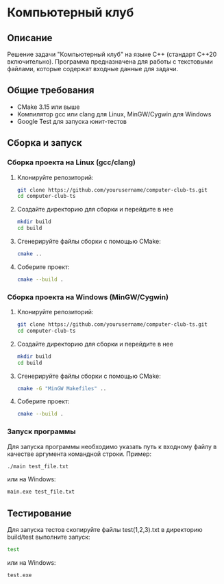 # Компьютерный клуб

## Описание
Решение задачи "Компьютерный клуб" на языке C++ (стандарт C++20 включительно). Программа предназначена для работы с текстовыми файлами, которые содержат входные данные для задачи.

## Общие требования
- CMake 3.15 или выше
- Компилятор gcc или clang для Linux, MinGW/Cygwin для Windows
- Google Test для запуска юнит-тестов

## Сборка и запуск

### Сборка проекта на Linux (gcc/clang)

1. Клонируйте репозиторий:
   ```sh
   git clone https://github.com/yourusername/computer-club-ts.git
   cd computer-club-ts
   ```
2. Создайте директорию для сборки и перейдите в нее
    ```sh
    mkdir build
    cd build
    ```
3. Сгенерируйте файлы сборки с помощью CMake:
    ```sh
    cmake ..
    ```
4. Соберите проект:
    ```sh
    cmake --build .

### Сборка проекта на Windows (MinGW/Cygwin)
1. Клонируйте репозиторий:
   ```sh
   git clone https://github.com/yourusername/computer-club-ts.git
   cd computer-club-ts
   ```
2. Создайте директорию для сборки и перейдите в нее
    ```sh
    mkdir build
    cd build
    ```
3. Сгенерируйте файлы сборки с помощью CMake:
    ```sh
    cmake -G "MinGW Makefiles" ..
    ```
4. Соберите проект:
    ```sh
    cmake --build .
    ```

### Запуск программы
Для запуска программы необходимо указать путь к входному файлу в качестве аргумента командной строки. Пример:
```sh
./main test_file.txt
```
или на Windows:
```sh
main.exe test_file.txt
```
## Тестирование
Для запуска тестов скопируйте файлы test(1,2,3).txt в директорию build/test выполните запуск:
```sh
test
```
или на Windows:
```sh
test.exe
```